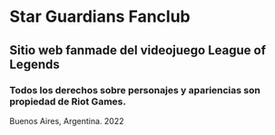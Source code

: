 # Star Guardians Fanclub

## Sitio web fanmade del videojuego League of Legends

### Todos los derechos sobre personajes y apariencias son propiedad de Riot Games.

Buenos Aires, Argentina. 2022
